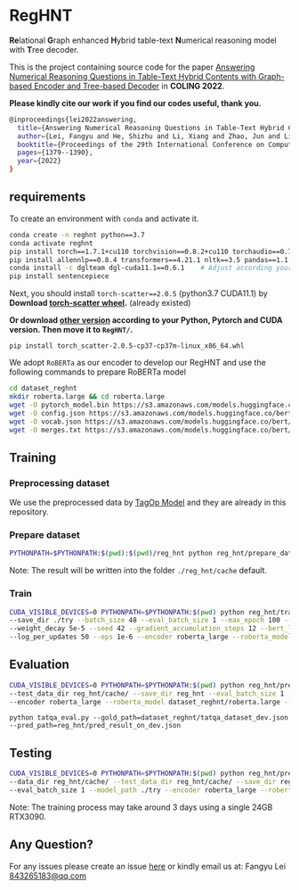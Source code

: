 # RegHNT

**Re**lational **G**raph enhanced **H**ybrid table-text **N**umerical reasoning model with **T**ree decoder.

This is the project containing source code for the paper [Answering Numerical Reasoning Questions in Table-Text Hybrid Contents with Graph-based Encoder and Tree-based Decoder](https://arxiv.org/abs/2209.07692) in __COLING 2022__. 

__Please kindly cite our work if you find our codes useful, thank you.__
```bash
@inproceedings{lei2022answering,
  title={Answering Numerical Reasoning Questions in Table-Text Hybrid Contents with Graph-based Encoder and Tree-based Decoder},
  author={Lei, Fangyu and He, Shizhu and Li, Xiang and Zhao, Jun and Liu, Kang},
  booktitle={Proceedings of the 29th International Conference on Computational Linguistics},
  pages={1379--1390},
  year={2022}
}
```



## requirements

To create an environment with `conda` and activate it.

```bash
conda create -n reghnt python==3.7
conda activate reghnt
pip install torch==1.7.1+cu110 torchvision==0.8.2+cu110 torchaudio==0.7.2 -f https://download.pytorch.org/whl/torch_stable.html     # Adjust according to your CUDA version
pip install allennlp==0.8.4 transformers==4.21.1 nltk==3.5 pandas==1.1.5 numpy==1.21.6
conda install -c dglteam dgl-cuda11.1==0.6.1    # Adjust according your CUDA version
pip install sentencepiece
```
Next, you should install `torch-scatter==2.0.5` (python3.7 CUDA11.1) by
__Download [torch-scatter wheel](https://data.pyg.org/whl/torch-1.7.0%2Bcu110/torch_scatter-2.0.5-cp37-cp37m-win_amd64.whl).__ (already existed)

__Or download [other version](https://pytorch-geometric.com/whl/) according to your Python, Pytorch and CUDA version. Then move it to `RegHNT/`.__
```
pip install torch_scatter-2.0.5-cp37-cp37m-linux_x86_64.whl
```

We adopt `RoBERTa` as our encoder to develop our RegHNT and use the following commands to prepare RoBERTa model
```bash
cd dataset_reghnt
mkdir roberta.large && cd roberta.large
wget -O pytorch_model.bin https://s3.amazonaws.com/models.huggingface.co/bert/roberta-large-pytorch_model.bin
wget -O config.json https://s3.amazonaws.com/models.huggingface.co/bert/roberta-large-config.json
wget -O vocab.json https://s3.amazonaws.com/models.huggingface.co/bert/roberta-large-vocab.json
wget -O merges.txt https://s3.amazonaws.com/models.huggingface.co/bert/roberta-large-merges.txt
```

## Training

### Preprocessing dataset
We use the preprocessed data by [TagOp Model](https://github.com/NExTplusplus/tat-qa) and they are already in this repository.

### Prepare dataset

```bash
PYTHONPATH=$PYTHONPATH:$(pwd):$(pwd)/reg_hnt python reg_hnt/prepare_dataset.py --mode [train/dev/test]
```

Note: The result will be written into the folder `./reg_hnt/cache` default.

### Train
```bash
CUDA_VISIBLE_DEVICES=0 PYTHONPATH=$PYTHONPATH:$(pwd) python reg_hnt/trainer.py --data_dir reg_hnt/cache/ \
--save_dir ./try --batch_size 48 --eval_batch_size 1 --max_epoch 100 --warmup 0.06 --optimizer adam --learning_rate 1e-4 \
--weight_decay 5e-5 --seed 42 --gradient_accumulation_steps 12 --bert_learning_rate 1e-5 --bert_weight_decay 0.01 \
--log_per_updates 50 --eps 1e-6 --encoder roberta_large --roberta_model dataset_reghnt/roberta.large
```

## Evaluation
```bash
CUDA_VISIBLE_DEVICES=0 PYTHONPATH=$PYTHONPATH:$(pwd) python reg_hnt/predictor.py --data_dir reg_hnt/cache/ \
--test_data_dir reg_hnt/cache/ --save_dir reg_hnt --eval_batch_size 1 --model_path ./try \
--encoder roberta_large --roberta_model dataset_reghnt/roberta.large --mode dev
```
```
python tatqa_eval.py --gold_path=dataset_reghnt/tatqa_dataset_dev.json --pred_path=reg_hnt/pred_result_on_dev.json
```

## Testing
```bash
CUDA_VISIBLE_DEVICES=0 PYTHONPATH=$PYTHONPATH:$(pwd) python reg_hnt/predictor.py \
--data_dir reg_hnt/cache/ --test_data_dir reg_hnt/cache/ --save_dir reg_hnt \
--eval_batch_size 1 --model_path ./try --encoder roberta_large --roberta_model dataset_reghnt/roberta.large --mode test
```

Note: The training process may take around 3 days using a single 24GB RTX3090.


## Any Question?

For any issues please create an issue [here](https://github.com/lfy79001/RegHNT/issues) or kindly email us at:
Fangyu Lei [843265183@qq.com](mailto:843265183@qq.com)
